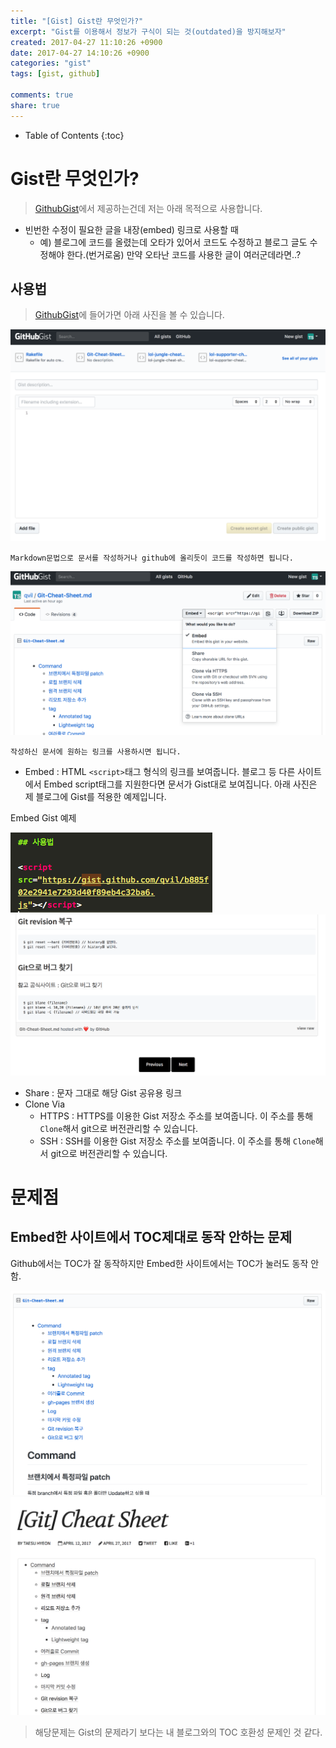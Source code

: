```yaml
---
title: "[Gist] Gist란 무엇인가?"
excerpt: "Gist를 이용해서 정보가 구식이 되는 것(outdated)을 방지해보자"
created: 2017-04-27 11:10:26 +0900
date: 2017-04-27 14:10:26 +0900
categories: "gist"
tags: [gist, github]

comments: true
share: true
---
```


- Table of Contents
  {:toc}

# Gist란 무엇인가?

> [GithubGist][githubgist]에서 제공하는건데 저는 아래 목적으로 사용합니다.

- 빈번한 수정이 필요한 글을 내장(embed) 링크로 사용할 때
  - 예) 블로그에 코드를 올렸는데 오타가 있어서 코드도 수정하고 블로그 글도 수정해야 한다.(번거로움) 만약 오타난 코드를 사용한 글이 여러군데라면..?

## 사용법

> [GithubGist][githubgist]에 들어가면 아래 사진을 볼 수 있습니다.

![/images/gist-1.png](/images/gist-1.png)

    Markdown문법으로 문서를 작성하거나 github에 올리듯이 코드를 작성하면 됩니다.

![/images/gist-link.png](/images/gist-link.png)

    작성하신 문서에 원하는 링크를 사용하시면 됩니다.

- Embed : HTML `<script>`태그 형식의 링크를 보여줍니다. 블로그 등 다른 사이트에서 Embed script태그를 지원한다면 문서가 Gist대로 보여집니다. 아래 사진은 제 블로그에 Gist를 적용한 예제입니다.

Embed Gist 예제

![/images/gist-embed-example.png](/images/gist-embed-example.png)
![/images/gist-embed.png](/images/gist-embed.png)

- Share : 문자 그대로 해당 Gist 공유용 링크
- Clone Via
  - HTTPS : HTTPS를 이용한 Gist 저장소 주소를 보여줍니다. 이 주소를 통해 `Clone`해서 git으로 버전관리할 수 있습니다.
  - SSH : SSH를 이용한 Gist 저장소 주소를 보여줍니다. 이 주소를 통해 `Clone`해서 git으로 버전관리할 수 있습니다.

# 문제점

## Embed한 사이트에서 TOC제대로 동작 안하는 문제

Github에서는 TOC가 잘 동작하지만 Embed한 사이트에서는 TOC가 눌러도 동작 안함.

![/images/gist-toc-github.png](/images/gist-toc-github.png)
![/images/gist-toc-blog.png](/images/gist-toc-blog.png)

> 해당문제는 Gist의 문제라기 보다는 내 블로그와의 TOC 호환성 문제인 것 같다.

<!-- Link -->

[githubgist]: https://gist.github.com
